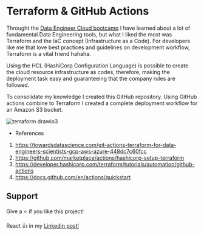 # Terraform & GitHub Actions

Throught the [Data Engineer Cloud bootcamp](https://github.com/mascalmeida/bootcamp-xpe-data-eng-cloud) I have learned about a lot of fundamental Data Engineering tools, but what I liked the most was Terraform and the IaC concept (Infrastructure as a Code). For developers like me that love best practices and guidelines on development workflow, Terraform is a vital friend hahaha.

Using the HCL (HashiCorp Configuration Language) is possible to create the cloud resource infrastructure as codes, therefore, making the deployment task easy and guaranteeing that the company rules are followed.

To consolidate my knowledge I created this GitHub repository. Using GitHub actions combine to Terraform I created a complete deployment workflow for an Amazon S3 bucket.

![terraform drawio3](https://user-images.githubusercontent.com/48625700/200144606-47676be5-1660-494c-8ea0-e9989bafa7a6.png)

- References
1. https://towardsdatascience.com/git-actions-terraform-for-data-engineers-scientists-gcp-aws-azure-448dc7c60fcc
2. https://github.com/marketplace/actions/hashicorp-setup-terraform
3. https://developer.hashicorp.com/terraform/tutorials/automation/github-actions
4. https://docs.github.com/en/actions/quickstart

## Support

Give a ⭐️ if you like this project!

React 👍 in my [Linkedin post!](https://www.linkedin.com/posts/lucas-mascarenhas_amazons3-amazonemr-spark-activity-6995400881869369345-KQja)
